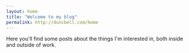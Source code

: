 ```yaml
---
layout: home
title: "Welcome to my blog"
permalink: http://duncbell.com/home
---
```


Here you'll find some posts about the things I'm interested in, both inside and outside of work.
